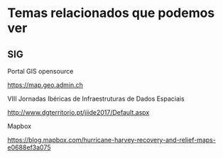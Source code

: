 # Temas relacionados que podemos ver

## SIG

Portal GIS opensource

https://map.geo.admin.ch


VIII Jornadas Ibéricas de Infraestruturas de Dados Espaciais

http://www.dgterritorio.pt/jiide2017/Default.aspx

Mapbox

https://blog.mapbox.com/hurricane-harvey-recovery-and-relief-maps-e0688ef3a075